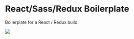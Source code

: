 # React/Sass/Redux Boilerplate

Boilerplate for a React / Redux build.

![](http://i.imgur.com/2PAD0kp.png)
